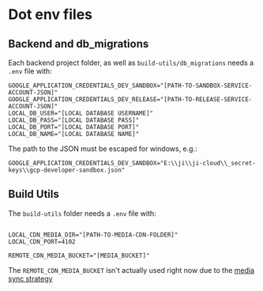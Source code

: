 # Dot env files

## Backend and db_migrations

Each backend project folder, as well as `build-utils/db_migrations` needs a `.env` file with:

```
GOOGLE_APPLICATION_CREDENTIALS_DEV_SANDBOX="[PATH-TO-SANDBOX-SERVICE-ACCOUNT-JSON]"
GOOGLE_APPLICATION_CREDENTIALS_DEV_RELEASE="[PATH-TO-RELEASE-SERVICE-ACCOUNT-JSON]"
LOCAL_DB_USER="[LOCAL DATABASE USERNAME]"
LOCAL_DB_PASS="[LOCAL DATABASE PASS]"
LOCAL_DB_PORT="[LOCAL DATABASE PORT]"
LOCAL_DB_NAME="[LOCAL DATABASE NAME]"
```

The path to the JSON must be escaped for windows, e.g.:

```
GOOGLE_APPLICATION_CREDENTIALS_DEV_SANDBOX="E:\\ji\\ji-cloud\\_secret-keys\\gcp-developer-sandbox.json"
```

## Build Utils

The `build-utils` folder needs a `.env` file with:

```

LOCAL_CDN_MEDIA_DIR="[PATH-TO-MEDIA-CDN-FOLDER]"
LOCAL_CDN_PORT=4102

REMOTE_CDN_MEDIA_BUCKET="[MEDIA_BUCKET]"
```

The `REMOTE_CDN_MEDIA_BUCKET` isn't actually used right now due to the [media sync strategy](../media/media.md)

